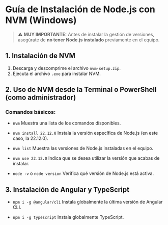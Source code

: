 # Guía de Instalación de Node.js con NVM (Windows)

> ⚠️ **MUY IMPORTANTE:** Antes de instalar la gestión de versiones, asegúrate de **no tener Node.js instalado** previamente en el equipo.

## 1. Instalación de NVM
1. Descarga y descomprime el archivo `nvm-setup.zip`.
2. Ejecuta el archivo `.exe` para instalar NVM.

## 2. Uso de NVM desde la Terminal o PowerShell (como administrador)
### Comandos básicos:
- `nvm`
  Muestra una lista de los comandos disponibles.

- `nvm install 22.12.0`
  Instala la versión específica de Node.js (en este caso, la 22.12.0).

- `nvm list`
  Muestra las versiones de Node.js instaladas en el equipo.

- `nvm use 22.12.0`
  Indica que se desea utilizar la versión que acabas de instalar.

- `node -v` o `node version`
  Verifica qué versión de Node.js está activa.

## 3. Instalación de Angular y TypeScript
- `npm i -g @angular/cli`
  Instala globalmente la última versión de Angular CLI.

- `npm i -g typescript`
  Instala globalmente TypeScript.
